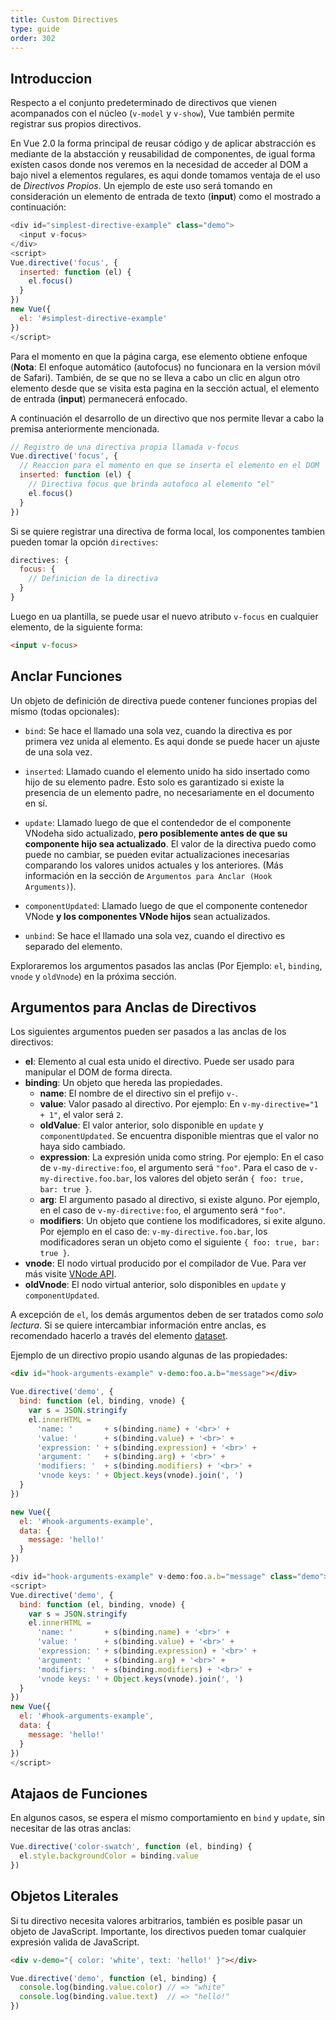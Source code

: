 ```yaml
---
title: Custom Directives
type: guide
order: 302
---
```


## Introduccion

Respecto a el conjunto predeterminado de directivos que vienen acompanados con el núcleo (`v-model` y `v-show`), Vue también permite registrar sus propios directivos.

En Vue 2.0 la forma principal de reusar código y de aplicar abstracción es mediante de la abstacción y reusabilidad de componentes, de igual forma existen casos donde nos veremos en la necesidad de acceder al DOM a bajo nivel a elementos regulares, es aqui donde tomamos ventaja de el uso de *Directivos Propios*. Un ejemplo de este uso será tomando en consideración un elemento de entrada de texto (**input**) como el mostrado a continuación:

```javascript
<div id="simplest-directive-example" class="demo">
  <input v-focus>
</div>
<script>
Vue.directive('focus', {
  inserted: function (el) {
    el.focus()
  }
})
new Vue({
  el: '#simplest-directive-example'
})
</script>
```

Para el momento en que la página carga, ese elemento obtiene enfoque (**Nota**: El enfoque automático (autofocus) no funcionara en la version móvil de Safari). También, de se que no se lleva a cabo un clic en algun otro elemento desde que se visita esta pagina en la sección actual, el elemento de entrada (**input**) permanecerá enfocado. 

A continuación el desarrollo de un directivo que nos permite llevar a cabo la premisa anteriormente mencionada.

``` javascript
// Registro de una directiva propia llamada v-focus
Vue.directive('focus', {
  // Reaccion para el momento en que se inserta el elemento en el DOM
  inserted: function (el) {
    // Directiva focus que brinda autofoco al elemento "el"
    el.focus()
  }
})
```

Si se quiere registrar una directiva de forma local, los componentes tambien pueden tomar la opción `directives`:

``` javascript
directives: {
  focus: {
    // Definicion de la directiva
  }
}
```

Luego en ua plantilla, se puede usar el nuevo atributo `v-focus` en cualquier elemento, de la siguiente forma:

``` html
<input v-focus>
```

## Anclar Funciones

Un objeto de definición de directiva puede contener funciones propias del mismo (todas opcionales): 

- `bind`: Se hace el llamado una sola vez, cuando la directiva es por primera vez unida al elemento. Es aqui donde se puede hacer un ajuste de una sola vez.

- `inserted`: Llamado cuando el elemento unido ha sido insertado como hijo de su elemento padre. Esto solo es garantizado si existe la presencia de un elemento padre, no necesariamente en el documento en sí.

- `update`: Llamado luego de que el contendedor de el componente VNodeha sido actualizado, __pero posiblemente antes de que su componente hijo sea actualizado__. 
El valor de la directiva puedo como puede no cambiar, se pueden evitar actualizaciones inecesarias comparando los valores unidos actuales y los anteriores. (Más información en la sección de `Argumentos para Anclar (Hook Arguments)`).

- `componentUpdated`: Llamado luego de que el componente contenedor VNode __y los componentes VNode hijos__ sean actualizados.

- `unbind`: Se hace el llamado una sola vez, cuando el directivo es separado del elemento.

Exploraremos los argumentos pasados las anclas (Por Ejemplo: `el`, `binding`, `vnode` y `oldVnode`) en la próxima sección.

## Argumentos para Anclas de Directivos

Los siguientes argumentos pueden ser pasados a las anclas de los directivos:

- **el**: Elemento al cual esta unido el directivo. Puede ser usado para manipular el DOM de forma directa.
- **binding**: Un objeto que hereda las propiedades.
  - **name**: El nombre de el directivo sin el prefijo `v-`.
  - **value**: Valor pasado al directivo. Por ejemplo: En `v-my-directive="1 + 1"`, el valor será `2`.
  - **oldValue**: El valor anterior, solo disponible en `update` y `componentUpdated`. Se encuentra disponible mientras que el valor no haya sido cambiado.
  - **expression**: La expresión unida como string. Por ejemplo: En el caso de `v-my-directive:foo`, el argumento será `"foo"`.
  Para el caso de `v-my-directive.foo.bar`, los valores del objeto serán `{ foo: true, bar: true }`.
  - **arg**: El argumento pasado al directivo, si existe alguno. Por ejemplo, en el caso de `v-my-directive:foo`, el argumento será `"foo"`.
  - **modifiers**: Un objeto que contiene los modificadores, si exite alguno. Por ejemplo en el caso de: `v-my-directive.foo.bar`, los modificadores seran un objeto como el siguiente `{ foo: true, bar: true }`.
- **vnode**: El nodo virtual producido por el compilador de Vue. Para ver más visite [VNode API](../api/#VNode-Interface).
- **oldVnode**: El nodo virtual anterior, solo disponibles en `update` y `componentUpdated`.

A excepción de `el`, los demás argumentos deben de ser tratados como *solo lectura*. Si se quiere intercambiar información entre anclas, es recomendado hacerlo a través del elemento [dataset](https://developer.mozilla.org/en-US/docs/Web/API/HTMLElement/dataset).

Ejemplo de un directivo propio usando algunas de las propiedades:

``` html
<div id="hook-arguments-example" v-demo:foo.a.b="message"></div>
```

``` javascript
Vue.directive('demo', {
  bind: function (el, binding, vnode) {
    var s = JSON.stringify
    el.innerHTML =
      'name: '       + s(binding.name) + '<br>' +
      'value: '      + s(binding.value) + '<br>' +
      'expression: ' + s(binding.expression) + '<br>' +
      'argument: '   + s(binding.arg) + '<br>' +
      'modifiers: '  + s(binding.modifiers) + '<br>' +
      'vnode keys: ' + Object.keys(vnode).join(', ')
  }
})

new Vue({
  el: '#hook-arguments-example',
  data: {
    message: 'hello!'
  }
})
```

```javascript
<div id="hook-arguments-example" v-demo:foo.a.b="message" class="demo"></div>
<script>
Vue.directive('demo', {
  bind: function (el, binding, vnode) {
    var s = JSON.stringify
    el.innerHTML =
      'name: '       + s(binding.name) + '<br>' +
      'value: '      + s(binding.value) + '<br>' +
      'expression: ' + s(binding.expression) + '<br>' +
      'argument: '   + s(binding.arg) + '<br>' +
      'modifiers: '  + s(binding.modifiers) + '<br>' +
      'vnode keys: ' + Object.keys(vnode).join(', ')
  }
})
new Vue({
  el: '#hook-arguments-example',
  data: {
    message: 'hello!'
  }
})
</script>
```

## Atajaos de Funciones

En algunos casos, se espera el mismo comportamiento en `bind` y `update`, sin necesitar de las otras anclas:

``` javascript
Vue.directive('color-swatch', function (el, binding) {
  el.style.backgroundColor = binding.value
})
```

## Objetos Literales

Si tu directivo necesita valores arbitrarios, también es posible pasar un objeto de JavaScript. Importante, los directivos pueden tomar cualquier expresión valida de JavaScript.

``` html
<div v-demo="{ color: 'white', text: 'hello!' }"></div>
```

``` javascript
Vue.directive('demo', function (el, binding) {
  console.log(binding.value.color) // => "white"
  console.log(binding.value.text)  // => "hello!"
})
```
